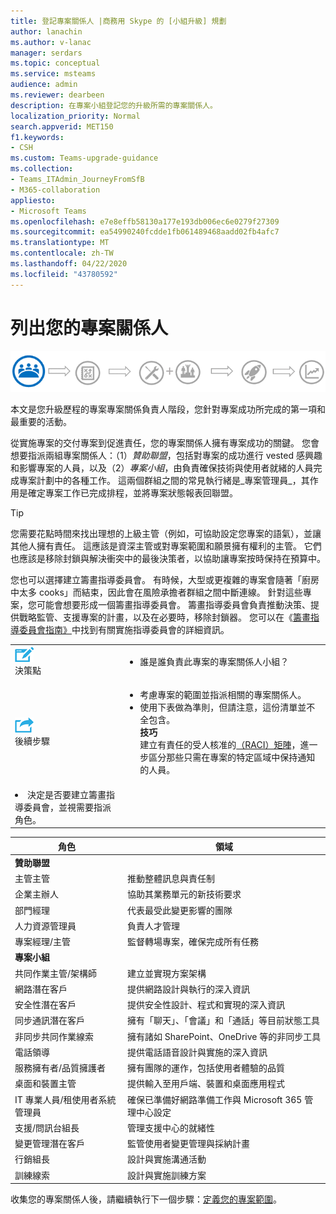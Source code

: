 ```yaml
---
title: 登記專案關係人 |商務用 Skype 的 [小組升級] 規劃
author: lanachin
ms.author: v-lanac
manager: serdars
ms.topic: conceptual
ms.service: msteams
audience: admin
ms.reviewer: dearbeen
description: 在專案小組登記您的升級所需的專案關係人。
localization_priority: Normal
search.appverid: MET150
f1.keywords:
- CSH
ms.custom: Teams-upgrade-guidance
ms.collection:
- Teams_ITAdmin_JourneyFromSfB
- M365-collaboration
appliesto:
- Microsoft Teams
ms.openlocfilehash: e7e8effb58130a177e193db006ec6e0279f27309
ms.sourcegitcommit: ea54990240fcdde1fb061489468aadd02fb4afc7
ms.translationtype: MT
ms.contentlocale: zh-TW
ms.lasthandoff: 04/22/2020
ms.locfileid: "43780592"
---
```

# <a name="enlist-your-project-stakeholders"></a>列出您的專案關係人

![顯示升級歷程之風險承擔者狀態的圖例](media/upgrade-banner-stakeholders.png "升級歷程階段，重點是收集您的專案干係人小組")

本文是您升級歷程的專案專案關係負責人階段，您針對專案成功所完成的第一項和最重要的活動。

從實施專案的交付專案到促進責任，您的專案關係人擁有專案成功的關鍵。 您會想要指派兩組專案關係人：（1）_贊助聯盟_，包括對專案的成功進行 vested 感興趣和影響專案的人員，以及（2）_專案小組_，由負責確保技術與使用者就緒的人員完成專案計劃中的各種工作。 這兩個群組之間的常見執行緒是_專案管理員_，其作用是確定專案工作已完成排程，並將專案狀態報表回聯盟。

> [!Tip]
> 您需要花點時間來找出理想的上級主管（例如，可協助設定您專案的語氣），並讓其他人擁有責任。 這應該是資深主管或對專案範圍和願景擁有權利的主管。 它們也應該是移除封鎖與解決衝突中的最後決策者，以協助讓專案按時保持在預算中。

您也可以選擇建立籌畫指導委員會。 有時候，大型或更複雜的專案會隨著「廚房中太多 cooks」而結束，因此會在風險承擔者群組之間中斷連線。 針對這些專案，您可能會想要形成一個籌畫指導委員會。 籌畫指導委員會負責推動決策、提供戰略監管、支援專案的計畫，以及在必要時，移除封鎖器。 您可以在《[籌畫指導委員會指南》](https://aka.ms/SteeringCommittee)中找到有關實施指導委員會的詳細資訊。

| | |
|---|---|
| ![描繪決策點的圖示](media/audio_conferencing_image7.png) <br/>決策點 | <ul><li>誰是誰負責此專案的專案關係人小組？</li></ul> |
| ![描繪後續步驟的圖示](media/audio_conferencing_image9.png)<br/>後續步驟 | <ul><li>考慮專案的範圍並指派相關的專案關係人。</li><li>使用下表做為準則，但請注意，這份清單並不全包含。<br><strong>技巧</strong><br>建立有責任的受人核准的[（RACI）矩陣](https://en.wikipedia.org/wiki/Responsibility_assignment_matrix)，進一步區分那些只需在專案的特定區域中保持通知的人員。</li> |
| <li>決定是否要建立籌畫指導委員會，並視需要指派角色。</li></ul> | |

| 角色 | 領域 |
|---|---|
| **贊助聯盟** | |
| 主管主管 | 推動整體訊息與責任制 |
| 企業主辦人 | 協助其業務單元的新技術要求 |
| 部門經理 | 代表最受此變更影響的團隊 |
| 人力資源管理員 | 負責人才管理 |
| 專案經理/主管 | 監督轉場專案，確保完成所有任務 |
| **專案小組** | |
| 共同作業主管/架構師 | 建立並實現方案架構 |
| 網路潛在客戶 | 提供網路設計與執行的深入資訊 |
| 安全性潛在客戶 | 提供安全性設計、程式和實現的深入資訊 |
| 同步通訊潛在客戶 | 擁有「聊天」、「會議」和「通話」等目前狀態工具 |
| 非同步共同作業線索 | 擁有諸如 SharePoint、OneDrive 等的非同步工具 |
| 電話領導 | 提供電話語音設計與實施的深入資訊 |
| 服務擁有者/品質擁護者 | 擁有團隊的運作，包括使用者體驗的品質 |
| 桌面和裝置主管 | 提供輸入至用戶端、裝置和桌面應用程式 |
| IT 專業人員/租使用者系統管理員 | 確保已準備好網路準備工作與 Microsoft 365 管理中心設定 |
| 支援/問訊台組長 | 管理支援中心的就緒性 |
| 變更管理潛在客戶 | 監管使用者變更管理與採納計畫 |
| 行銷組長 | 設計與實施溝通活動 |
| 訓練線索 | 設計與實施訓練方案 |

收集您的專案關係人後，請繼續執行下一個步驟：[定義您的專案範圍](https://aka.ms/SkypetoTeams-Scope)。

